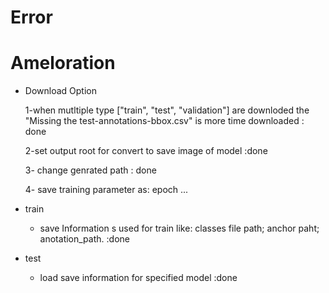 # Error

# Ameloration

- Download Option
    
    1-when mutltiple type ["train", "test", "validation"] are downloded the "Missing the test-annotations-bbox.csv" is more time downloaded : done

    2-set output root for convert to save image of model :done

    3- change genrated path : done

    4- save training parameter as: epoch ...
    
- train

    - save  Information s used for train like: classes file path; anchor paht; anotation_path. :done

- test
    - load save information for specified model :done
